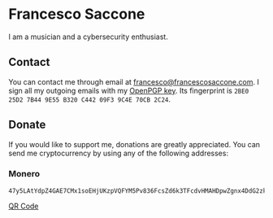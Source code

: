 Francesco Saccone
=================

I am a musician and a cybersecurity enthusiast.

Contact
-------

You can contact me through email at
[francesco@francescosaccone.com](mailto:francesco@francescosaccone.com). I sign
all my outgoing emails with my [OpenPGP key](/public/francescosaccone.asc). Its
fingerprint is `2BE0 25D2 7B44 9E55 B320 C442 09F3 9C4E 70CB 2C24`.

Donate
------

If you would like to support me, donations are greatly appreciated. You can
send me cryptocurrency by using any of the following addresses:

### Monero

```
47y5LAtYdpZ4GAE7CMx1soEHjUKzpVQFYM5Pv836FcsZd6k3TFcdvHMAHDpwZgnx4DdG2zkZkSewLgguU23FYJP7HacSVcx
```

[QR Code](/public/content/monero.png)
